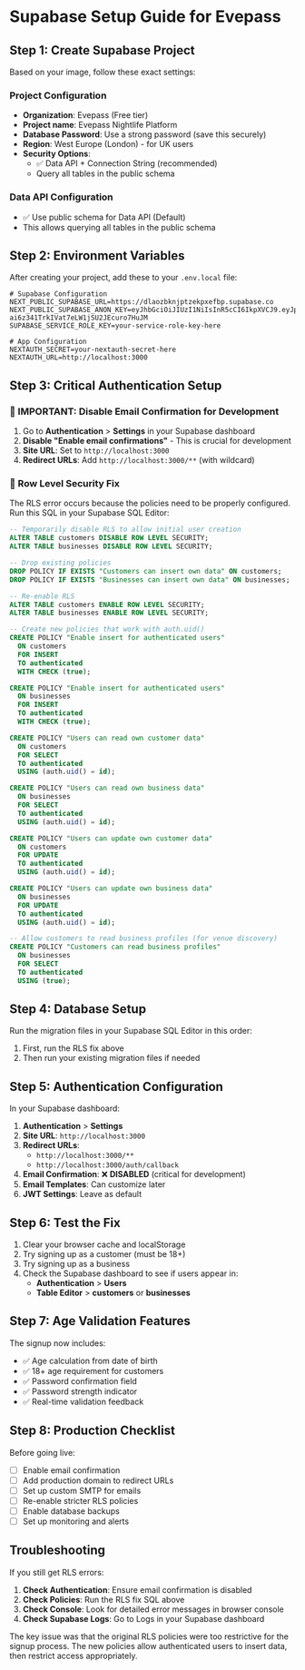 # Supabase Setup Guide for Evepass

## Step 1: Create Supabase Project

Based on your image, follow these exact settings:

### Project Configuration
- **Organization**: Evepass (Free tier)
- **Project name**: Evepass Nightlife Platform
- **Database Password**: Use a strong password (save this securely)
- **Region**: West Europe (London) - for UK users
- **Security Options**: 
  - ✅ Data API + Connection String (recommended)
  - Query all tables in the public schema

### Data API Configuration
- ✅ Use public schema for Data API (Default)
- This allows querying all tables in the public schema

## Step 2: Environment Variables

After creating your project, add these to your `.env.local` file:

```env
# Supabase Configuration
NEXT_PUBLIC_SUPABASE_URL=https://dlaozbknjptzekpxefbp.supabase.co
NEXT_PUBLIC_SUPABASE_ANON_KEY=eyJhbGciOiJIUzI1NiIsInR5cCI6IkpXVCJ9.eyJpc3MiOiJzdXBhYmFzZSIsInJlZiI6ImRsYW96YmtuanB0emVrcHhlZmJwIiwicm9sZSI6ImFub24iLCJpYXQiOjE3NDk0MTY0MjMsImV4cCI6MjA2NDk5MjQyM30.DVJKbtpX-ai6z341TrkIVat7eLW1jSU2JEcuro7HuJM
SUPABASE_SERVICE_ROLE_KEY=your-service-role-key-here

# App Configuration  
NEXTAUTH_SECRET=your-nextauth-secret-here
NEXTAUTH_URL=http://localhost:3000
```

## Step 3: Critical Authentication Setup

### 🚨 IMPORTANT: Disable Email Confirmation for Development

1. Go to **Authentication** > **Settings** in your Supabase dashboard
2. **Disable "Enable email confirmations"** - This is crucial for development
3. **Site URL**: Set to `http://localhost:3000`
4. **Redirect URLs**: Add `http://localhost:3000/**` (with wildcard)

### 🔑 Row Level Security Fix

The RLS error occurs because the policies need to be properly configured. Run this SQL in your Supabase SQL Editor:

```sql
-- Temporarily disable RLS to allow initial user creation
ALTER TABLE customers DISABLE ROW LEVEL SECURITY;
ALTER TABLE businesses DISABLE ROW LEVEL SECURITY;

-- Drop existing policies
DROP POLICY IF EXISTS "Customers can insert own data" ON customers;
DROP POLICY IF EXISTS "Businesses can insert own data" ON businesses;

-- Re-enable RLS
ALTER TABLE customers ENABLE ROW LEVEL SECURITY;
ALTER TABLE businesses ENABLE ROW LEVEL SECURITY;

-- Create new policies that work with auth.uid()
CREATE POLICY "Enable insert for authenticated users"
  ON customers
  FOR INSERT
  TO authenticated
  WITH CHECK (true);

CREATE POLICY "Enable insert for authenticated users"
  ON businesses
  FOR INSERT
  TO authenticated
  WITH CHECK (true);

CREATE POLICY "Users can read own customer data"
  ON customers
  FOR SELECT
  TO authenticated
  USING (auth.uid() = id);

CREATE POLICY "Users can read own business data"
  ON businesses
  FOR SELECT
  TO authenticated
  USING (auth.uid() = id);

CREATE POLICY "Users can update own customer data"
  ON customers
  FOR UPDATE
  TO authenticated
  USING (auth.uid() = id);

CREATE POLICY "Users can update own business data"
  ON businesses
  FOR UPDATE
  TO authenticated
  USING (auth.uid() = id);

-- Allow customers to read business profiles (for venue discovery)
CREATE POLICY "Customers can read business profiles"
  ON businesses
  FOR SELECT
  TO authenticated
  USING (true);
```

## Step 4: Database Setup

Run the migration files in your Supabase SQL Editor in this order:

1. First, run the RLS fix above
2. Then run your existing migration files if needed

## Step 5: Authentication Configuration

In your Supabase dashboard:

1. **Authentication** > **Settings**
2. **Site URL**: `http://localhost:3000`
3. **Redirect URLs**: 
   - `http://localhost:3000/**`
   - `http://localhost:3000/auth/callback`
4. **Email Confirmation**: ❌ **DISABLED** (critical for development)
5. **Email Templates**: Can customize later
6. **JWT Settings**: Leave as default

## Step 6: Test the Fix

1. Clear your browser cache and localStorage
2. Try signing up as a customer (must be 18+)
3. Try signing up as a business
4. Check the Supabase dashboard to see if users appear in:
   - **Authentication** > **Users**
   - **Table Editor** > **customers** or **businesses**

## Step 7: Age Validation Features

The signup now includes:
- ✅ Age calculation from date of birth
- ✅ 18+ age requirement for customers
- ✅ Password confirmation field
- ✅ Password strength indicator
- ✅ Real-time validation feedback

## Step 8: Production Checklist

Before going live:
- [ ] Enable email confirmation
- [ ] Add production domain to redirect URLs
- [ ] Set up custom SMTP for emails
- [ ] Re-enable stricter RLS policies
- [ ] Enable database backups
- [ ] Set up monitoring and alerts

## Troubleshooting

If you still get RLS errors:

1. **Check Authentication**: Ensure email confirmation is disabled
2. **Check Policies**: Run the RLS fix SQL above
3. **Check Console**: Look for detailed error messages in browser console
4. **Check Supabase Logs**: Go to Logs in your Supabase dashboard

The key issue was that the original RLS policies were too restrictive for the signup process. The new policies allow authenticated users to insert data, then restrict access appropriately.